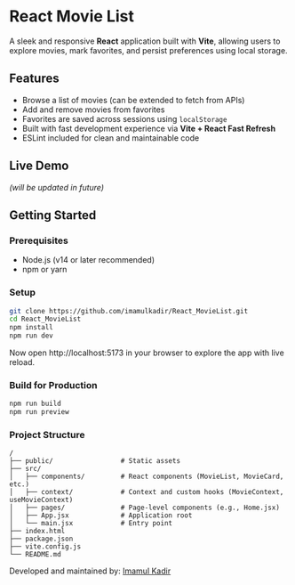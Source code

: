 # React Movie List

A sleek and responsive **React** application built with **Vite**, allowing users to explore movies, mark favorites, and persist preferences using local storage.

## Features

- Browse a list of movies (can be extended to fetch from APIs)
- Add and remove movies from favorites
- Favorites are saved across sessions using `localStorage`
- Built with fast development experience via **Vite + React Fast Refresh**
- ESLint included for clean and maintainable code

## Live Demo

_(will be updated in future)_

## Getting Started

### Prerequisites

- Node.js (v14 or later recommended)
- npm or yarn

### Setup

```bash
git clone https://github.com/imamulkadir/React_MovieList.git
cd React_MovieList
npm install
npm run dev
```

Now open http://localhost:5173 in your browser to explore the app with live reload.

### Build for Production

```bash
npm run build
npm run preview
```

### Project Structure

```
/
├── public/                 # Static assets
├── src/
│   ├── components/         # React components (MovieList, MovieCard, etc.)
│   ├── context/            # Context and custom hooks (MovieContext, useMovieContext)
│   ├── pages/              # Page-level components (e.g., Home.jsx)
│   ├── App.jsx             # Application root
│   └── main.jsx            # Entry point
├── index.html
├── package.json
├── vite.config.js
└── README.md
```

Developed and maintained by: [Imamul Kadir](https://www.linkedin.com/in/imamulkadir)
